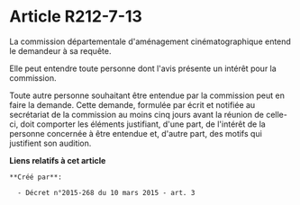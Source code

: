 # Article R212-7-13

La commission départementale d'aménagement cinématographique entend le demandeur à sa requête.

Elle peut entendre toute personne dont l'avis présente un intérêt pour la commission.

Toute autre personne souhaitant être entendue par la commission peut en faire la demande. Cette demande, formulée par écrit
et notifiée au secrétariat de la commission au moins cinq jours avant la réunion de celle-ci, doit comporter les éléments
justifiant, d'une part, de l'intérêt de la personne concernée à être entendue et, d'autre part, des motifs qui justifient son
audition.

**Liens relatifs à cet article**

	**Créé par**:

	  - Décret n°2015-268 du 10 mars 2015 - art. 3
